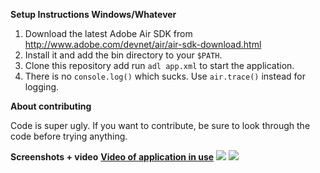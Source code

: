**Setup Instructions Windows/Whatever**

1. Download the latest Adobe Air SDK from http://www.adobe.com/devnet/air/air-sdk-download.html
2. Install it and add the bin directory to your `$PATH`.
3. Clone this repository add run `adl app.xml` to start the application.
4. There is no `console.log()` which sucks. Use `air.trace()` instead for logging.

**About contributing**

Code is super ugly. If you want to contribute, be sure to look through the code before trying anything.

**Screenshots + video**
**[Video of application in use](https://d1wst0behutosd.cloudfront.net/videos/236722.mp4)**
![](http://u.cubeupload.com/Horo/NDzir0.png)
![](http://u.cubeupload.com/Horo/76RNp4.png)